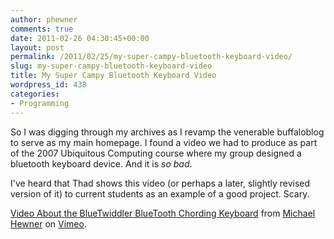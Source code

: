 ```yaml
---
author: phewner
comments: true
date: 2011-02-26 04:30:45+00:00
layout: post
permalink: /2011/02/25/my-super-campy-bluetooth-keyboard-video/
slug: my-super-campy-bluetooth-keyboard-video
title: My Super Campy Bluetooth Keyboard Video
wordpress_id: 438
categories:
- Programming
---
```


So I was digging through my archives as I revamp the venerable buffaloblog to serve as my main homepage.  I found a video we had to produce as part of the 2007 Ubiquitous Computing course where my group designed a bluetooth keyboard device.  And it is _so bad_.

I've heard that Thad shows this video (or perhaps a later, slightly revised version of it) to current students as an example of a good project.  Scary.



[Video About the BlueTwiddler BlueTooth Chording Keyboard](http://vimeo.com/20394295) from [Michael Hewner](http://vimeo.com/user3206021) on [Vimeo](http://vimeo.com).
